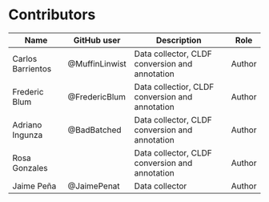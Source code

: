 # Contributors

Name | GitHub user    | Description                                     | Role |
--- |----------------|-------------------------------------------------| --- |
Carlos Barrientos | @MuffinLinwist | Data collector, CLDF conversion and annotation  | Author
Frederic Blum | @FredericBlum  | Data collectior, CLDF conversion and annotation | Author
Adriano Ingunza | @BadBatched    | Data collector, CLDF conversion and annotation  | Author
Rosa Gonzales |                | Data collector, CLDF conversion and annotation  | Author
Jaime Peña | @JaimePenat    | Data collector                                  | Author
